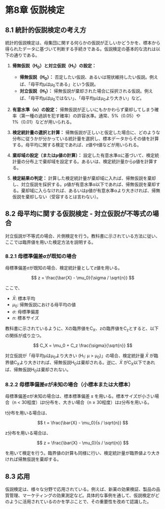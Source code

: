 # 第8章 仮説検定

## 8.1 統計的仮説検定の考え方

統計的仮説検定は、母集団に関する何らかの仮説が正しいかどうかを、標本から得られたデータに基づいて判断する手続きである。仮説検定の基本的な流れは以下の通りである。

1.  **帰無仮説（H<sub>0</sub>）と対立仮説（H<sub>1</sub>）の設定：**

    *   **帰無仮説（H<sub>0</sub>）：** 否定したい仮説、あるいは現状維持したい仮説。例えば、「母平均μはμ<sub>0</sub>である」という仮説。
    *   **対立仮説（H<sub>1</sub>）：** 帰無仮説が棄却された場合に採択される仮説。例えば、「母平均μはμ<sub>0</sub>ではない」、「母平均μはμ<sub>0</sub>より大きい」など。

2.  **有意水準（α）の設定：** 帰無仮説が正しいにもかかわらず棄却してしまう確率（第一種の過誤を犯す確率）の許容水準。通常、5%（0.05）や1%（0.01）などが用いられる。

3.  **検定統計量の選択と計算：** 帰無仮説が正しいと仮定した場合に、どのような分布に従うかが分かっている統計量を選択し、標本データからその値を計算する。母平均に関する検定であれば、z値やt値などが用いられる。

4.  **棄却域の設定（またはp値の計算）：** 設定した有意水準αに基づいて、検定統計量の分布上で棄却域を設定する。あるいは、検定統計量からp値を計算する。

5.  **検定結果の判定：** 計算した検定統計量が棄却域に入れば、帰無仮説を棄却し、対立仮説を採択する。p値が有意水準α以下であれば、帰無仮説を棄却する。棄却域に入らなければ、あるいはp値が有意水準αより大きければ、帰無仮説を棄却しない（受容するとは言わない）。

## 8.2 母平均に関する仮説検定 - 対立仮説が不等式の場合

対立仮説が不等式の場合、片側検定を行う。教科書に示されている方法に従い、ここでは臨界値を用いた検定方法を説明する。

### 8.2.1 母標準偏差σが既知の場合

母標準偏差σが既知の場合、検定統計量としてz値を用いる。

$$
z = \frac{\bar{X} - \mu_0}{\sigma / \sqrt{n}}
$$

ここで、

*   $\bar{X}$: 標本平均
*   $\mu_0$: 帰無仮説における母平均の値
*   $\sigma$: 母標準偏差
*   $n$: 標本サイズ

教科書に示されているように、Xの臨界値をC<sub>X</sub>、zの臨界値をC<sub>z</sub>とすると、以下の関係が成り立つ。

$$
C_X = \mu_0 + C_z \frac{\sigma}{\sqrt{n}}
$$

対立仮説が「母平均μはμ<sub>0</sub>より大きい (H<sub>1</sub>: μ > μ<sub>0</sub>)」の場合、検定統計量 $\bar{X}$ が臨界値C<sub>X</sub>より大きければ、帰無仮説H<sub>0</sub>は棄却される。逆に、$\bar{X}$ がC<sub>X</sub>以下であれば、帰無仮説H<sub>0</sub>は棄却されない。

### 8.2.2 母標準偏差σが未知の場合（小標本または大標本）

母標準偏差σが未知の場合は、標本標準偏差 *s* を用いる。標本サイズが小さい場合（n < 30程度）はt分布を、大きい場合（n ≥ 30程度）はz分布を用いる。

t分布を用いる場合は、

$$
t = \frac{\bar{X} - \mu_0}{s / \sqrt{n}}
$$

z分布を用いる場合は、

$$
z = \frac{\bar{X} - \mu_0}{s / \sqrt{n}}
$$

を用いて検定を行う。臨界値の計算も同様に行い、検定統計量が臨界値より大きければ帰無仮説を棄却する。

## 8.3 応用

仮説検定は、様々な分野で応用されている。例えば、新薬の効果検証、製品の品質管理、マーケティングの効果測定など。具体的な事例を通して、仮説検定がどのように活用されているのかを学ぶことで、その重要性を改めて認識した。